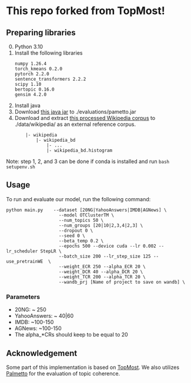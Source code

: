 # This repo forked from TopMost!

## Preparing libraries
0. Python 3.10
1. Install the following libraries
    ```
    numpy 1.26.4
    torch_kmeans 0.2.0
    pytorch 2.2.0
    sentence_transformers 2.2.2
    scipy 1.10
    bertopic 0.16.0
    gensim 4.2.0
    ```
2. Install java
3. Download [this java jar](https://hobbitdata.informatik.uni-leipzig.de/homes/mroeder/palmetto/palmetto-0.1.0-jar-with-dependencies.jar) to ./evaluations/pametto.jar
4. Download and extract [this processed Wikipedia corpus](https://hobbitdata.informatik.uni-leipzig.de/homes/mroeder/palmetto/Wikipedia_bd.zip) to ./data/wikipedia/ as an external reference corpus.
    ```
        |- wikipedia
            |- wikipedia_bd
                |- ...
                |- wikipedia_bd.histogram
    ```

Note: step 1, 2, and 3 can be done if conda is installed and run 
    ```
    bash setupenv.sh
    ```

## Usage
To run and evaluate our model, run the following command:

```
python main.py    --dataset [20NG|YahooAnswers|IMDB|AGNews] \
                    --model OTClusterTM \
                    --num_topics 50 \
                    --num_groups [20|10|2,3,4|2,3] \
                    --dropout 0 \
                    --seed 0 \
                    --beta_temp 0.2 \
                    --epochs 500 --device cuda --lr 0.002 --lr_scheduler StepLR \
                    --batch_size 200 --lr_step_size 125 --use_pretrainWE  \
                    --weight_ECR 250 --alpha_ECR 20 \
                    --weight_DCR 40 --alpha_DCR 20 \
                    --weight_TCR 200 --alpha_TCR 20 \
                    --wandb_prj [Name of project to save on wandb] \
```

### Parameters
- 20NG: ~ 250
- YahooAnswers: ~ 40|60
- IMDB: ~100-150
- AGNews: ~100-150
- The alpha_*CRs should keep to be equal to 20

## Acknowledgement
Some part of this implementation is based on [TopMost](https://github.com/BobXWu/TopMost). We also utilizes [Palmetto](https://github.com/dice-group/Palmetto) for the evaluation of topic coherence.
